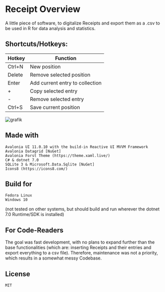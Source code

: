 # Receipt Overview

A little piece of software, to digitalize Receipts and export them as a .csv to be used in R for data analysis and statistics.

## Shortcuts/Hotkeys:

| Hotkey | Function |
| -------- | ------- |
| Ctrl+N | New position |
| Delete | Remove selected position |
| Enter | Add current entry to collection |
| + | Copy selected entry |
| - | Remove selected entry |
| Ctrl+S | Save current position |


![grafik](https://github.com/al-develop/ReceiptOverview/assets/16868184/3c5a2b7a-e095-4d71-b479-bd364153f831)


## Made with

    Avalonia UI 11.0.10 with the build-in Reactive UI MVVM Framework
    Avalonia Datagrid [NuGet]
    Avalonia Forst Theme (https://theme.xaml.live/)
    C# & dotnet 7.0
    SQLite 3 & Microsoft.Data.Sqlite [NuGet]
    Icons8 (https://icons8.com/)

## Build for

    Fedora Linux
    Windows 10

(not tested on other systems, but should build and run wherever the dotnet 7.0 Runtime/SDK is installed)

## For Code-Readers

The goal was fast development, with no plans to expand further than the base functionalities (which are: inserting Receipts and their entries and export everything to a csv file).
Therefore, maintenance was not a priority, which results in a somewhat messy Codebase.

## License

    MIT
